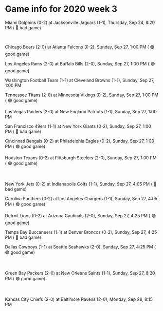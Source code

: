 # Game info for 2020 week 3

Miami Dolphins (0-2) at Jacksonville Jaguars (1-1), Thursday, Sep 24, 8:20 PM (	:red_circle: bad game)


<br/>

Chicago Bears (2-0) at Atlanta Falcons (0-2), Sunday, Sep 27, 1:00 PM (	:green_circle: good game)

Los Angeles Rams (2-0) at Buffalo Bills (2-0), Sunday, Sep 27, 1:00 PM (	:green_circle: good game)

Washington Football Team (1-1) at Cleveland Browns (1-1), Sunday, Sep 27, 1:00 PM

Tennessee Titans (2-0) at Minnesota Vikings (0-2), Sunday, Sep 27, 1:00 PM (	:green_circle: good game)

Las Vegas Raiders (2-0) at New England Patriots (1-1), Sunday, Sep 27, 1:00 PM

San Francisco 49ers (1-1) at New York Giants (0-2), Sunday, Sep 27, 1:00 PM (	:red_circle: bad game)

Cincinnati Bengals (0-2) at Philadelphia Eagles (0-2), Sunday, Sep 27, 1:00 PM (	:green_circle: good game)

Houston Texans (0-2) at Pittsburgh Steelers (2-0), Sunday, Sep 27, 1:00 PM (	:green_circle: good game)


<br/>

New York Jets (0-2) at Indianapolis Colts (1-1), Sunday, Sep 27, 4:05 PM (	:red_circle: bad game)

Carolina Panthers (0-2) at Los Angeles Chargers (1-1), Sunday, Sep 27, 4:05 PM (	:green_circle: good game)

Detroit Lions (0-2) at Arizona Cardinals (2-0), Sunday, Sep 27, 4:25 PM (	:green_circle: good game)

Tampa Bay Buccaneers (1-1) at Denver Broncos (0-2), Sunday, Sep 27, 4:25 PM (	:red_circle: bad game)

Dallas Cowboys (1-1) at Seattle Seahawks (2-0), Sunday, Sep 27, 4:25 PM (	:green_circle: good game)


<br/>

Green Bay Packers (2-0) at New Orleans Saints (1-1), Sunday, Sep 27, 8:20 PM (	:green_circle: good game)


<br/>

Kansas City Chiefs (2-0) at Baltimore Ravens (2-0), Monday, Sep 28, 8:15 PM

